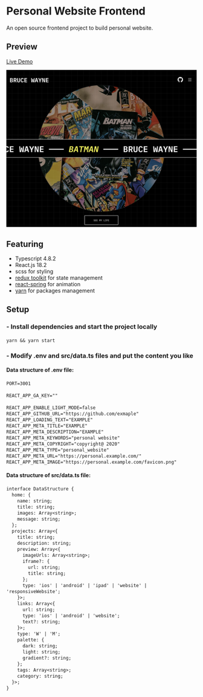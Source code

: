 # Personal Website Frontend

<!-- <p>
<a href="https://github.com/IsaacOrzDev/personal-website-frontend-2020/pulls"><img alt="GitHub Pull Requests" src="https://img.shields.io/github/issues-pr-raw/IsaacOrzDev/personal-website-frontend-2020.svg"></a>
</p> -->

An open source frontend project to build personal website.

## Preview

[Live Demo](https://personal-website-frontend-2020.vercel.app/)

![Home Page](public/images/screenshots/02.png?raw=true 'React Reduction')

<!-- ![Home Page](public/images/screenshots/03.png?raw=true 'React Reduction') -->

## Featuring

- Typescript 4.8.2
- React.js 18.2
- scss for styling
- [redux toolkit](https://redux-toolkit.js.org/) for state management
- [react-spring](https://react-spring.dev/) for animation
- [yarn](https://yarnpkg.com/) for packages management

## Setup

### - Install dependencies and start the project locally

`yarn && yarn start`

### - Modify .env and src/data.ts files and put the content you like

#### Data structure of .env file:

```
PORT=3001

REACT_APP_GA_KEY=""

REACT_APP_ENABLE_LIGHT_MODE=false
REACT_APP_GITHUB_URL="https://github.com/exmaple"
REACT_APP_LOADING_TEXT="EXAMPLE"
REACT_APP_META_TITLE="EXAMPLE"
REACT_APP_META_DESCRIPTION="EXAMPLE"
REACT_APP_META_KEYWORDS="personal website"
REACT_APP_META_COPYRIGHT="copyright@ 2020"
REACT_APP_META_TYPE="personal_website"
REACT_APP_META_URL="https://personal.example.com/"
REACT_APP_META_IMAGE="https://personal.example.com/favicon.png"
```

#### Data structure of src/data.ts file:

```
interface DataStructure {
  home: {
    name: string;
    title: string;
    images: Array<string>;
    message: string;
  };
  projects: Array<{
    title: string;
    description: string;
    preview: Array<{
      imageUrls: Array<string>;
      iframe?: {
        url: string;
        title: string;
      };
      type: 'ios' | 'android' | 'ipad' | 'website' | 'responsiveWebsite';
    }>;
    links: Array<{
      url: string;
      type: 'ios' | 'android' | 'website';
      text?: string;
    }>;
    type: 'W' | 'M';
    palette: {
      dark: string;
      light: string;
      gradient?: string;
    };
    tags: Array<string>;
    category: string;
  }>;
}
```

